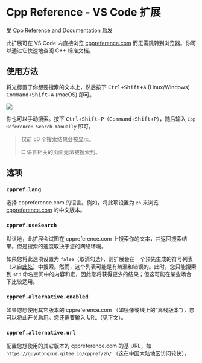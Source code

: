 # Cpp Reference - VS Code 扩展

受 [Cpp Reference and Documentation](https://marketplace.visualstudio.com/items?itemName=FederAndInk.cpp-reference-and-documentation) 启发

此扩展可在 VS Code 内直接浏览 [cppreference.com](https://cppreference.com) 而无需跳转到浏览器。你可以通过它快速地查阅 C++ 标准文档。

## 使用方法

将光标置于你想要搜索的文本上，然后按下 <kbd>Ctrl+Shift+A</kbd> (Linux/Windows) <kbd>Command+Shift+A</kbd> (macOS) 即可。

![](https://s1.ax1x.com/2020/09/02/w9nkKf.gif)

你也可以手动搜索。按下 <kbd>Ctrl+Shift+P</kbd>（<kbd>Command+Shift+P</kbd>），随后输入 `Cpp Reference: Search manually` 即可。

> 仅前 50 个搜索结果会被显示。
>
> C 语言相关的页面无法被搜索到。

## 选项

### `cppref.lang`

选择 cppreference.com 的语言。例如，将此项设置为 `zh` 来浏览 [cppreference.com](https://zh.cppreference.com) 的中文版本。

### `cppref.useSearch`

默认地，此扩展会试图在 cppreference.com 上搜索你的文本，并返回搜索结果。但是搜索的速度取决于您的网络环境。

如果您将此选项设置为 `false`（取消勾选），则扩展会在一个预先生成的符号列表（来自[此处](https://en.cppreference.com/w/cpp/symbol_index)）中搜索。然而，这个列表可能是有疏漏和错误的。此时，您只能搜索到 `std` 命名空间中的内容和宏，因此您将获得更少的结果；但这可能在某些场合下比较适用。

### `cppref.alternative.enabled`

如果您想使用其它版本的 cppreference.com （如镜像或线上的“离线版本”），您可以将此开关启用。您还需要输入 URL（见下文）。

### `cppref.alternative.url`

配置您想使用的其它版本的 cppreference.com 的基 URL，如 `https://guyutongxue.gitee.io/cppref/zh/` （这在中国大陆地区访问较快）。